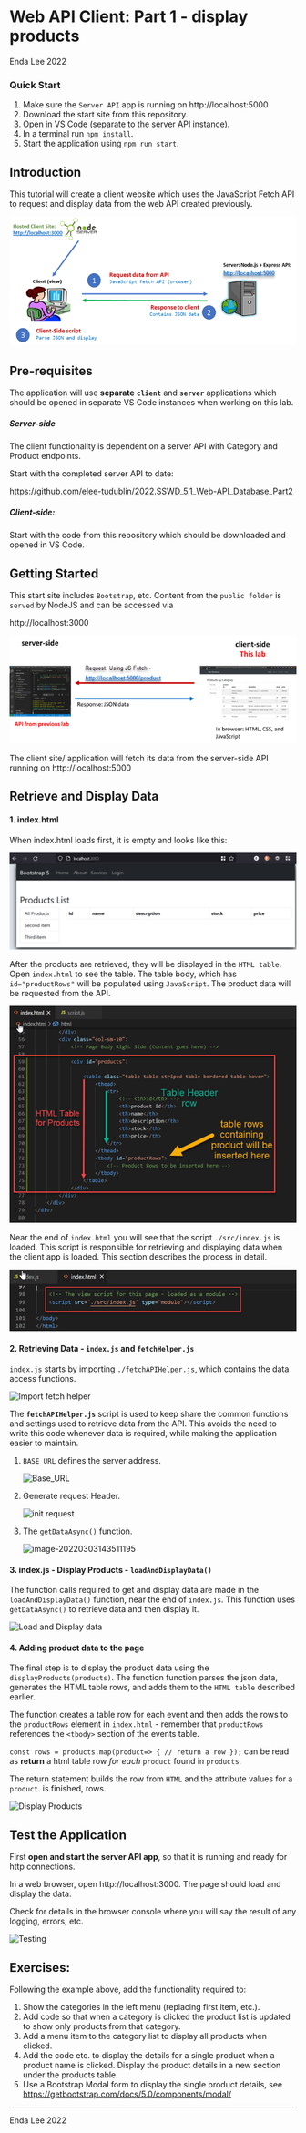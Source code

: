 # Web API Client: Part 1 - display products

Enda Lee 2022

### Quick Start

1. Make sure the `Server API` app is running on http://localhost:5000
2. Download the start site from this repository.
3. Open in VS Code (separate to the server API instance).
4. In a terminal run `npm install`.
5. Start the application using `npm run start`.



## Introduction

This tutorial will create a client website which uses the JavaScript Fetch API to request and display data from the web API created previously.

![Application overview - client and server](./media/app_overview.png)



## Pre-requisites

The application will use **separate** **`client`** and **`server`** applications which should be opened in separate VS Code instances when working on this lab.

##### Server-side

The client functionality is dependent on a server API with Category and Product endpoints.

Start with the completed server API to date:

https://github.com/elee-tudublin/2022.SSWD_5.1_Web-API_Database_Part2



##### Client-side:

Start with the code from this repository which should be downloaded and opened in VS Code.



## Getting Started

This start site includes `Bootstrap`, etc. Content from the `public folder` is `served` by NodeJS and can be accessed via

http://localhost:3000

![client and server apps](./media/app_overview2.png)

The client site/ application will fetch its data from the server-side API running on http://localhost:5000



## Retrieve and Display Data

#### 1. index.html

When index.html loads first, it is empty and looks like this: 

![start - empty page](./media/empty_page.png)



After the products are retrieved, they will be displayed in the `HTML table`. Open `index.html` to see the table. The table body, which has `id="productRows"` will be populated using `JavaScript`. The product data will be requested from the API.

![image-20220303140317719](./media/HTML_table.png)



Near the end of ```index.html``` you will see that the script ```./src/index.js``` is loaded. This script is responsible for retrieving and displaying data when the client app is loaded. This section describes the process in detail.

![image-20220303141508728](./media/import_js.png)



#### 2. Retrieving Data - `index.js` and `fetchHelper.js` 

 ```index.js```  starts by importing `./fetchAPIHelper.js`, which contains the data access functions. 

![Import fetch helper](./media/import_helper.png)



The **`fetchAPIHelper.js`** script is used to keep share the common functions and settings used to retrieve data from the API. This avoids the need to write this code whenever data is required, while making the application easier to maintain.

1. `BASE_URL` defines the server address.

   ![Base_URL](D:\webapps\sswd-2022\2022.SSWD_5.2_Web-API_Client_Part1\media\base_url.png)



2. Generate request Header.

   ![init request](./media/init.png)

   

3. The `getDataAsync()` function.

   ![image-20220303143511195](./media/get_data.png)



#### 3. index.js - Display Products -  `loadAndDisplayData()`

The function calls required to get and display data are made in the `loadAndDisplayData()` function, near the end of `index.js`. This function uses `getDataAsync()` to retrieve data and then display it.

![Load and Display data](./media/load_and_display.png)



#### 4. Adding product data to the page

The final step is to display the product data using the `displayProducts(products)`. The function function parses the json data, generates the HTML table rows, and adds them to the `HTML table` described earlier.

The function creates a table row for each event and then adds the rows to the ```productRows``` element in ```index.html``` - remember that ```productRows``` references the ```<tbody>``` section of the events table.

```const rows = products.map(product=> { // return a row });``` can be read as **return** a html table row *for each* ```product``` found in ```products```. 

The return statement builds the row from ```HTML``` and the attribute values for a ```product```.  is finished, rows.

![Display Products](./media/products_map.png)



## Test the Application

First **open and start the server API app**, so that it is running and ready for http connections.

In a web browser, open http://localhost:3000. The page should load and display the data.

Check for details in the browser console where you will say the result of any logging, errors, etc.

![Testing](./media/test.png)





## Exercises:

Following the example above, add the functionality required to:

1. Show the categories in the left menu (replacing first item, etc.).
2. Add code so that when a category is clicked the product list is updated to show only products from that category.
3. Add a menu item to the category list to display all products when clicked.
4. Add the code etc. to display the details for a single product when a product name is clicked. Display the product details in a new section under the products table.
5. Use a Bootstrap Modal form to display the single product details, see https://getbootstrap.com/docs/5.0/components/modal/




------

Enda Lee 2022
